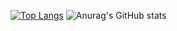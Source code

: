[![Top Langs](https://github-readme-stats.vercel.app/api/top-langs/?username=bianyuanop&layout=compact)](https://github.com/anuraghazra/github-readme-stats)
![Anurag's GitHub stats](https://github-readme-stats.vercel.app/api?username=bianyuanop&show_icons=true&theme=buefy)